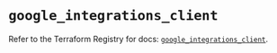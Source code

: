 # `google_integrations_client`

Refer to the Terraform Registry for docs: [`google_integrations_client`](https://registry.terraform.io/providers/hashicorp/google/6.39.0/docs/resources/integrations_client).
